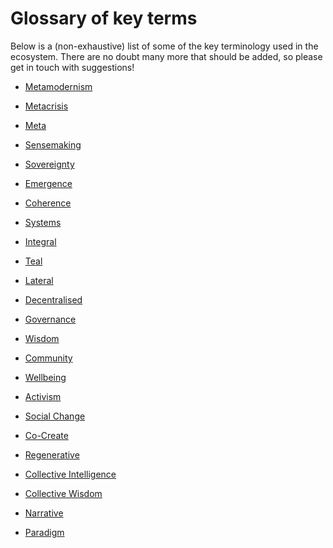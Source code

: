 # Glossary of key terms

Below is a (non-exhaustive) list of some of the key terminology used in the ecosystem. There are no doubt many more that should be added, so please get in touch with suggestions!

-   [Metamodernism](http://www.metamodernism.org/)

-   [Metacrisis](https://www.cusp.ac.uk/themes/m/blog-jr-meta-crisis/)

-   [Meta](https://en.wikipedia.org/wiki/Meta)

-   [Sensemaking](https://cognitive-edge.com/blog/what-is-sense-making/)

-   [Sovereignty](https://futurethinkers.org/developing-self-sovereignty/)

-   [Emergence](https://en.wikipedia.org/wiki/Emergence)

-   [Coherence](https://www.merriam-webster.com/dictionary/coherence)

-   [Systems](https://en.wikipedia.org/wiki/Systems_science)

-   [Integral](https://en.wikipedia.org/wiki/Integral_theory_(Ken_Wilber))

-   [Teal](https://en.wikipedia.org/wiki/Teal_organisation)

-   [Lateral](https://en.wikipedia.org/wiki/Lateral_thinking)

-   [Decentralised](https://en.wikipedia.org/wiki/Decentralization)

-   [Governance](https://en.wikipedia.org/wiki/Governance)

-   [Wisdom](https://dictionary.cambridge.org/dictionary/english/wisdom)

-   [Community](https://dictionary.cambridge.org/dictionary/english/community)

-   [Wellbeing](https://www.psychologytoday.com/ie/blog/click-here-happiness/201901/what-is-well-being-definition-types-and-well-being-skills)

-   [Activism](https://en.wikipedia.org/wiki/Activism)

-   [Social Change](https://www.cliffsnotes.com/study-guides/sociology/social-change-and-movements/social-change-defined)

-   [Co-Create](https://www.thedesigngym.com/beyond-buzzword-co-create-even-mean/)

-   [Regenerative](https://www.merriam-webster.com/dictionary/regenerative) 

-   [Collective Intelligence](https://en.wikipedia.org/wiki/Collective_intelligence)

-   [Collective Wisdom](https://www.definitions.net/definition/collective+wisdom)

-   [Narrative](https://thenewnarrative.org/)

-   [Paradigm](https://dictionary.cambridge.org/dictionary/english/paradigm-shift)
